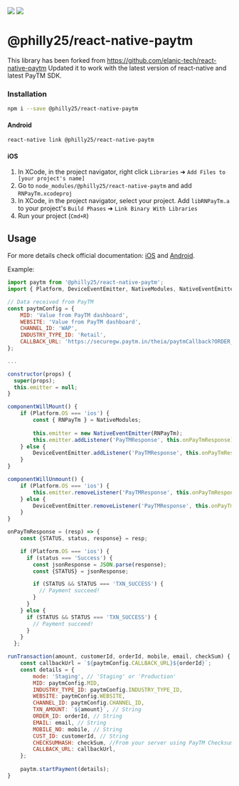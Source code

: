 [![](https://img.shields.io/npm/v/@philly25/react-native-paytm.svg)](https://www.npmjs.com/package/@philly25/react-native-paytm)
[![](https://img.shields.io/npm/dm/@philly25/react-native-paytm.svg)](https://www.npmjs.com/package/@philly25/react-native-paytm)

# @philly25/react-native-paytm
This library has been forked from https://github.com/elanic-tech/react-native-paytm
Updated it to work with the latest version of react-native and latest PayTM SDK.

### Installation

````bash
npm i --save @philly25/react-native-paytm
````

#### Android
````bash
react-native link @philly25/react-native-paytm
````

#### iOS

1. In XCode, in the project navigator, right click `Libraries` ➜ `Add Files to [your project's name]`
2. Go to `node_modules/@philly25/react-native-paytm` and add `RNPayTm.xcodeproj`
3. In XCode, in the project navigator, select your project. Add `libRNPayTm.a` to your project's `Build Phases` ➜ `Link Binary With Libraries`
4. Run your project (`Cmd+R`)
      

## Usage

For more details check official documentation: [iOS](https://developer.paytm.com/docs/v1/ios-sdk/) and [Android](https://developer.paytm.com/docs/v1/android-sdk).

Example:

```javascript
import paytm from '@philly25/react-native-paytm';
import { Platform, DeviceEventEmitter, NativeModules, NativeEventEmitter } from 'react-native';

// Data received from PayTM
const paytmConfig = {
    MID: 'Value from PayTM dashboard',
    WEBSITE: 'Value from PayTM dashboard',
    CHANNEL_ID: 'WAP',
    INDUSTRY_TYPE_ID: 'Retail',
    CALLBACK_URL: 'https://securegw.paytm.in/theia/paytmCallback?ORDER_ID='
};

...

constructor(props) {
  super(props);
  this.emitter = null;
}

componentWillMount() {
    if (Platform.OS === 'ios') {
        const { RNPayTm } = NativeModules;
        
        this.emitter = new NativeEventEmitter(RNPayTm);
        this.emitter.addListener('PayTMResponse', this.onPayTmResponse);
    } else {
        DeviceEventEmitter.addListener('PayTMResponse', this.onPayTmResponse);
    }	
}

componentWillUnmount() {
    if (Platform.OS === 'ios') {
        this.emitter.removeListener('PayTMResponse', this.onPayTmResponse);
    } else {
        DeviceEventEmitter.removeListener('PayTMResponse', this.onPayTmResponse);
    }
}

onPayTmResponse = (resp) => {
    const {STATUS, status, response} = resp;

    if (Platform.OS === 'ios') {
      if (status === 'Success') {
        const jsonResponse = JSON.parse(response);
        const {STATUS} = jsonResponse;

        if (STATUS && STATUS === 'TXN_SUCCESS') {
          // Payment succeed!
        }
      }
    } else {
      if (STATUS && STATUS === 'TXN_SUCCESS') {
        // Payment succeed!
      }
    }
  };

runTransaction(amount, customerId, orderId, mobile, email, checkSum) {
    const callbackUrl = `${paytmConfig.CALLBACK_URL}${orderId}`;
    const details = {
        mode: 'Staging', // 'Staging' or 'Production'
        MID: paytmConfig.MID,
        INDUSTRY_TYPE_ID: paytmConfig.INDUSTRY_TYPE_ID,
        WEBSITE: paytmConfig.WEBSITE,
        CHANNEL_ID: paytmConfig.CHANNEL_ID,
        TXN_AMOUNT: `${amount}`, // String
        ORDER_ID: orderId, // String
        EMAIL: email, // String
        MOBILE_NO: mobile, // String
        CUST_ID: customerId, // String
        CHECKSUMHASH: checkSum, //From your server using PayTM Checksum Utility 
        CALLBACK_URL: callbackUrl,
    };
    
    paytm.startPayment(details);
}
```
  
